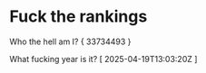 # Fuck the rankings

Who the hell am I?
{ 33734493 }

What fucking year is it?
[ 2025-04-19T13:03:20Z ]
